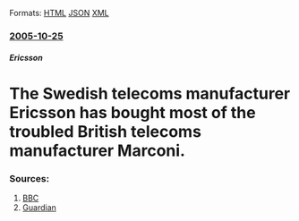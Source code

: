 
Formats: [HTML](/news/2005/10/25/the-swedish-telecoms-manufacturer-ericsson-has-bought-most-of-the-troubled-british-telecoms-manufacturer-marconi.html)  [JSON](/news/2005/10/25/the-swedish-telecoms-manufacturer-ericsson-has-bought-most-of-the-troubled-british-telecoms-manufacturer-marconi.json)  [XML](/news/2005/10/25/the-swedish-telecoms-manufacturer-ericsson-has-bought-most-of-the-troubled-british-telecoms-manufacturer-marconi.xml)  

### [2005-10-25](/news/2005/10/25/index.md)

##### Ericsson
#  The Swedish telecoms manufacturer Ericsson has bought most of the troubled British telecoms manufacturer Marconi. 




### Sources:

1. [BBC](http://news.bbc.co.uk/1/hi/business/4373934.stm)
2. [Guardian](http://www.guardian.co.uk/business/story/0,3604,1600126,00.html)
